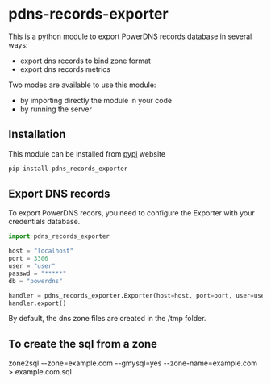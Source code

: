 # pdns-records-exporter

This is a python module to export PowerDNS records database in several ways:
- export dns records to bind zone format
- export dns records metrics

Two modes are available to use this module:
- by importing directly the module in your code
- by running the server

## Installation

This module can be installed from [pypi](https://pypi.org/project/pdns_records_exporter/) website

```python
pip install pdns_records_exporter
```

## Export DNS records

To export PowerDNS recors, you need to configure the Exporter with your credentials database.

```python
import pdns_records_exporter

host = "localhost"
port = 3306
user = "user"
passwd = "*****"
db = "powerdns"

handler = pdns_records_exporter.Exporter(host=host, port=port, user=user, passwd=passwd, db=db)
handler.export()
```

By default, the dns zone files are created in the /tmp folder.

## To create the sql from a zone

zone2sql --zone=example.com --gmysql=yes --zone-name=example.com > example.com.sql